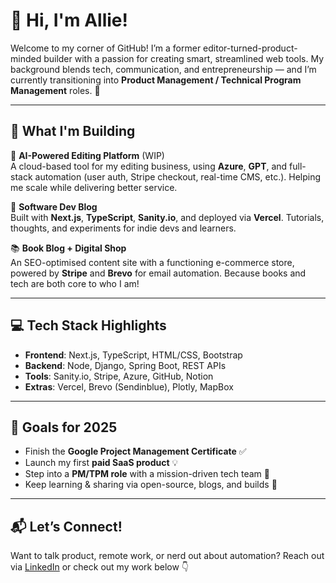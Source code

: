 # 👋 Hi, I'm Allie!

Welcome to my corner of GitHub! I’m a former editor-turned-product-minded builder with a passion for creating smart, streamlined web tools. My background blends tech, communication, and entrepreneurship — and I’m currently transitioning into **Product Management / Technical Program Management** roles. 🎯

---

## 🚀 What I'm Building

🔧 **AI-Powered Editing Platform** (WIP)  
A cloud-based tool for my editing business, using **Azure**, **GPT**, and full-stack automation (user auth, Stripe checkout, real-time CMS, etc.). Helping me scale while delivering better service.

🧠 **Software Dev Blog**  
Built with **Next.js**, **TypeScript**, **Sanity.io**, and deployed via **Vercel**. Tutorials, thoughts, and experiments for indie devs and learners.

📚 **Book Blog + Digital Shop**  
An SEO-optimised content site with a functioning e-commerce store, powered by **Stripe** and **Brevo** for email automation. Because books and tech are both core to who I am!

---

## 💻 Tech Stack Highlights

- **Frontend**: Next.js, TypeScript, HTML/CSS, Bootstrap  
- **Backend**: Node, Django, Spring Boot, REST APIs  
- **Tools**: Sanity.io, Stripe, Azure, GitHub, Notion  
- **Extras**: Vercel, Brevo (Sendinblue), Plotly, MapBox

---

## 🎯 Goals for 2025

- Finish the **Google Project Management Certificate** ✅  
- Launch my first **paid SaaS product** 💡  
- Step into a **PM/TPM role** with a mission-driven tech team 🚀  
- Keep learning & sharing via open-source, blogs, and builds 💬

---

## 📬 Let’s Connect!

Want to talk product, remote work, or nerd out about automation? Reach out via [LinkedIn](https://www.linkedin.com/in/allie-griffin) or check out my work below 👇


<!---
afgriffin/afgriffin is a ✨ special ✨ repository because its `README.md` (this file) appears on your GitHub profile.
You can click the Preview link to take a look at your changes.
--->
